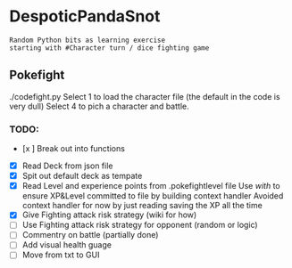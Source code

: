 # DespoticPandaSnot
```
Random Python bits as learning exercise
starting with #Character turn / dice fighting game
```
## Pokefight
./codefight.py
Select 1 to load the character file (the default in the code is very dull)
Select 4 to pich a character and battle. 

### TODO:
  - [x ] Break out into functions
  - [x] Read Deck from json file
  - [x] Spit out default deck as tempate
  - [x] Read Level and experience points from .pokefightlevel file
        Use *with* to ensure XP&Level committed to file by building context handler
        Avoided context handler for now by just reading saving the XP all the time
  - [x] Give Fighting attack risk strategy (wiki for how)
  - [ ] Use Fighting attack risk strategy for opponent (random or logic)
  - [ ] Commentry on battle (partially done)
  - [ ] Add visual health guage
  - [ ] Move from txt to GUI
